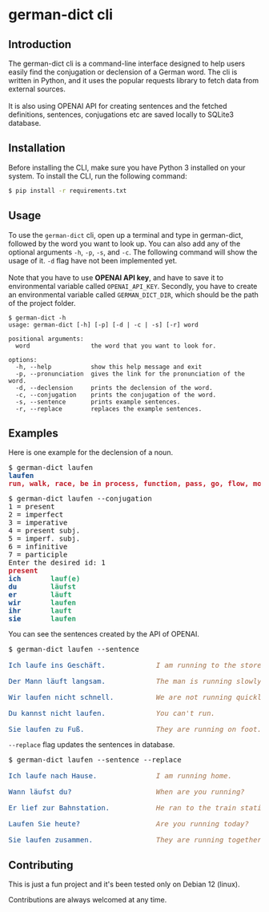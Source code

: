 # german-dict cli

## Introduction
The german-dict cli is a command-line interface designed to help users easily find the conjugation or declension of a German word. The cli is written in Python, and it uses the popular requests library to fetch data from external sources.
<br><br>
It is also using OPENAI API for creating sentences and the fetched definitions, sentences, conjugations etc are saved locally to SQLite3 database.

## Installation
Before installing the CLI, make sure you have Python 3 installed on your system. To install the CLI, run the following command:

```bash
$ pip install -r requirements.txt
```

## Usage
To use the `german-dict` cli, open up a terminal and type in german-dict, followed by the word you want to look up. You can also add any of the optional arguments `-h`, `-p`, `-s`, and `-c`. The following command will show the usage of it. `-d` flag have not been implemented yet.
<br><br>
Note that you have to use <b>OPENAI API key</b>, and have to save it to environmental variable called `OPENAI_API_KEY`. Secondly, you have to create an environmental variable called `GERMAN_DICT_DIR`, which should be the path of the project folder.
```
$ german-dict -h
usage: german-dict [-h] [-p] [-d | -c | -s] [-r] word

positional arguments:
  word                 the word that you want to look for.

options:
  -h, --help           show this help message and exit
  -p, --pronunciation  gives the link for the pronunciation of the word.
  -d, --declension     prints the declension of the word.
  -c, --conjugation    prints the conjugation of the word.
  -s, --sentence       prints example sentences.
  -r, --replace        replaces the example sentences.
```

## Examples

Here is one example for the declension of a noun.
<pre>$ german-dict laufen
<span style="color:#12488B"><b>laufen</b></span>
<span style="color:#C01C28"><b>run, walk, race, be in process, function, pass, go, flow, move, be in progress</b></span>
</pre>

<pre>$ german-dict laufen --conjugation
1 = present
2 = imperfect
3 = imperative
4 = present subj.
5 = imperf. subj.
6 = infinitive
7 = participle
Enter the desired id: 1
<span style="color:#C01C28"><b>present</b></span>
<span style="color:#12488B"><b>ich</b></span>       <span style="color:#26A269"><b>lauf(e)</b></span>
<span style="color:#12488B"><b>du</b></span>        <span style="color:#26A269"><b>läufst</b></span>
<span style="color:#12488B"><b>er</b></span>        <span style="color:#26A269"><b>läuft</b></span>
<span style="color:#12488B"><b>wir</b></span>       <span style="color:#26A269"><b>laufen</b></span>
<span style="color:#12488B"><b>ihr</b></span>       <span style="color:#26A269"><b>lauft</b></span>
<span style="color:#12488B"><b>sie</b></span>       <span style="color:#26A269"><b>laufen</b></span>
</pre>

You  can see the sentences created by the API of OPENAI.
<pre>$ german-dict laufen --sentence

<span style="color:#12488B">Ich laufe ins Geschäft.</span>            <span style="color:#A2734C"><i>I am running to the store.</i></span>

<span style="color:#12488B">Der Mann läuft langsam.</span>            <span style="color:#A2734C"><i>The man is running slowly.</i></span>

<span style="color:#12488B">Wir laufen nicht schnell.</span>          <span style="color:#A2734C"><i>We are not running quickly.</i></span>

<span style="color:#12488B">Du kannst nicht laufen.</span>            <span style="color:#A2734C"><i>You can&apos;t run.</i></span>

<span style="color:#12488B">Sie laufen zu Fuß.</span>                 <span style="color:#A2734C"><i>They are running on foot.</i></span>
</pre>

`--replace` flag updates the sentences in database.

<pre>$ german-dict laufen --sentence --replace

<span style="color:#12488B">Ich laufe nach Hause.</span>              <span style="color:#A2734C"><i>I am running home.</i></span>

<span style="color:#12488B">Wann läufst du?</span>                    <span style="color:#A2734C"><i>When are you running?</i></span>

<span style="color:#12488B">Er lief zur Bahnstation.</span>           <span style="color:#A2734C"><i>He ran to the train station.</i></span>

<span style="color:#12488B">Laufen Sie heute?</span>                  <span style="color:#A2734C"><i>Are you running today?</i></span>

<span style="color:#12488B">Sie laufen zusammen.</span>               <span style="color:#A2734C"><i>They are running together.</i></span>
</pre>
## Contributing
This is just a fun project and it's been tested only on Debian 12 (linux). 

Contributions are always welcomed at any time.
